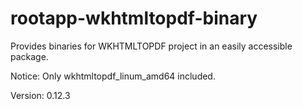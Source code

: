 # rootapp-wkhtmltopdf-binary

Provides binaries for WKHTMLTOPDF project in an easily accessible package.

Notice: Only wkhtmltopdf_linum_amd64 included.

Version: 0.12.3
